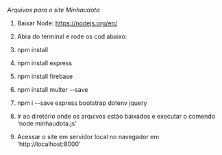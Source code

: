*Arquivos para o site Minhaudota*

1) Baixar Node: https://nodejs.org/en/
2) Abra do terminal e rode os cod abaixo:
3) npm install
4) npm install express
5) npm install firebase
6) npm install multer --save
7) npm i --save express bootstrap dotenv jquery
8) Ir ao diretório onde os arquivos estão baixados e executar o comendo 'node minhaudota.js'

9) Acessar o site em servidor local no navegador em 'http://localhost:8000'
